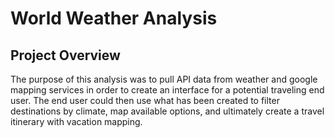 # World Weather Analysis 

## Project Overview
The purpose of this analysis was to pull API data from weather and google mapping services in order to create an interface for a potential traveling end user. The end user could then use what has been created to filter destinations by climate, map available options, and ultimately create a travel itinerary with vacation mapping.
